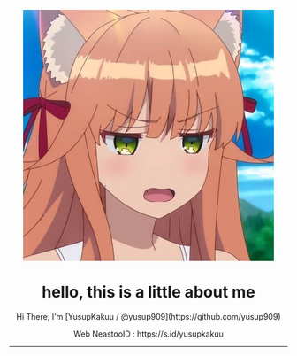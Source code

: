 <p align="center">

<img src="https://github.com/NeastooID/.github/blob/main/profile/8467864e6143d5b94dba8cc936688e41.jpg" width="90%" style="margin-left: auto;margin-right: auto;display: block;">

</p>

<h1 align='center'>hello, this is a little about me</h1>
<p align='center'>Hi There, I'm [YusupKakuu / @yusup909](https://github.com/yusup909)</p>
<p align='center'>
<p align='center'>Web NeastooID : https://s.id/yusupkakuu
  
----------
